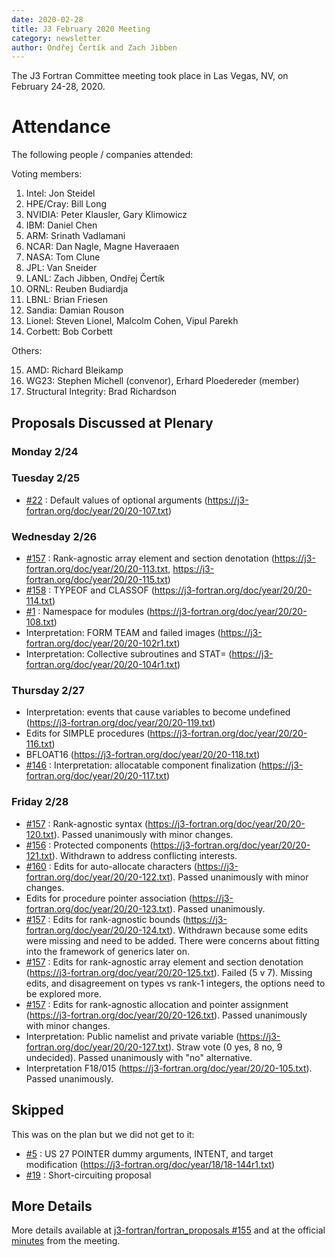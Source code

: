 ```yaml
---
date: 2020-02-28
title: J3 February 2020 Meeting
category: newsletter
author: Ondřej Čertík and Zach Jibben
---
```


The J3 Fortran Committee meeting took place in Las Vegas, NV, on February 24-28,
2020.

# Attendance

The following people / companies attended:

Voting members:

1. Intel: Jon Steidel
2. HPE/Cray: Bill Long
3. NVIDIA: Peter Klausler, Gary Klimowicz
4. IBM: Daniel Chen
5. ARM: Srinath Vadlamani
6. NCAR: Dan Nagle, Magne Haveraaen
7. NASA: Tom Clune
8. JPL: Van Sneider
9. LANL: Zach Jibben, Ondřej Čertík
10. ORNL: Reuben Budiardja
11. LBNL: Brian Friesen
12. Sandia: Damian Rouson
13. Lionel: Steven Lionel, Malcolm Cohen, Vipul Parekh
14. Corbett: Bob Corbett

Others:

15. AMD: Richard Bleikamp
16. WG23: Stephen Michell (convenor), Erhard Ploedereder (member)
17. Structural Integrity: Brad Richardson

## Proposals Discussed at Plenary

### Monday 2/24

### Tuesday 2/25

* [#22] : Default values of optional arguments (<https://j3-fortran.org/doc/year/20/20-107.txt>)

### Wednesday 2/26

* [#157] : Rank-agnostic array element and section denotation (<https://j3-fortran.org/doc/year/20/20-113.txt>, <https://j3-fortran.org/doc/year/20/20-115.txt>)
* [#158] : TYPEOF and CLASSOF (<https://j3-fortran.org/doc/year/20/20-114.txt>)
* [#1] : Namespace for modules (<https://j3-fortran.org/doc/year/20/20-108.txt>)
* Interpretation: FORM TEAM and failed images (<https://j3-fortran.org/doc/year/20/20-102r1.txt>)
* Interpretation: Collective subroutines and STAT= (<https://j3-fortran.org/doc/year/20/20-104r1.txt>)

### Thursday 2/27

* Interpretation: events that cause variables to become undefined (<https://j3-fortran.org/doc/year/20/20-119.txt>)
* Edits for SIMPLE procedures (<https://j3-fortran.org/doc/year/20/20-116.txt>)
* BFLOAT16 (<https://j3-fortran.org/doc/year/20/20-118.txt>)
* [#146] : Interpretation: allocatable component finalization (<https://j3-fortran.org/doc/year/20/20-117.txt>)

### Friday 2/28

* [#157] : Rank-agnostic syntax (<https://j3-fortran.org/doc/year/20/20-120.txt>). Passed unanimously with minor changes.
* [#156] : Protected components (<https://j3-fortran.org/doc/year/20/20-121.txt>). Withdrawn to address conflicting interests.
* [#160] : Edits for auto-allocate characters (<https://j3-fortran.org/doc/year/20/20-122.txt>). Passed unanimously with minor changes.
* Edits for procedure pointer association (<https://j3-fortran.org/doc/year/20/20-123.txt>). Passed unanimously.
* [#157] : Edits for rank-agnostic bounds (<https://j3-fortran.org/doc/year/20/20-124.txt>). Withdrawn because some edits were missing and need to be added. There were concerns about fitting into the framework of generics later on.
* [#157] : Edits for rank-agnostic array element and section denotation (<https://j3-fortran.org/doc/year/20/20-125.txt>). Failed (5 v 7). Missing edits, and disagreement on types vs rank-1 integers, the options need to be explored more.
* [#157] : Edits for rank-agnostic allocation and pointer assignment (<https://j3-fortran.org/doc/year/20/20-126.txt>). Passed unanimously with minor changes.
* Interpretation: Public namelist and private variable (<https://j3-fortran.org/doc/year/20/20-127.txt>). Straw vote (0 yes, 8 no, 9 undecided). Passed unanimously with "no" alternative.
* Interpretation F18/015 (<https://j3-fortran.org/doc/year/20/20-105.txt>). Passed unanimously.


## Skipped

This was on the plan but we did not get to it:

* [#5] : US 27 POINTER dummy arguments, INTENT, and target modification (<https://j3-fortran.org/doc/year/18/18-144r1.txt>)
* [#19] : Short-circuiting proposal

## More Details

More details available at
[j3-fortran/fortran_proposals #155](https://github.com/j3-fortran/fortran_proposals/issues/155) and at the official [minutes](https://j3-fortran.org/doc/year/20/minutes221.txt) from the meeting.


[#1]: https://github.com/j3-fortran/fortran_proposals/issues/1
[#5]: https://github.com/j3-fortran/fortran_proposals/issues/5
[#19]: https://github.com/j3-fortran/fortran_proposals/issues/19
[#22]: https://github.com/j3-fortran/fortran_proposals/issues/22
[#146]: https://github.com/j3-fortran/fortran_proposals/issues/146
[#156]: https://github.com/j3-fortran/fortran_proposals/issues/156
[#157]: https://github.com/j3-fortran/fortran_proposals/issues/157
[#158]: https://github.com/j3-fortran/fortran_proposals/issues/158
[#160]: https://github.com/j3-fortran/fortran_proposals/issues/160
